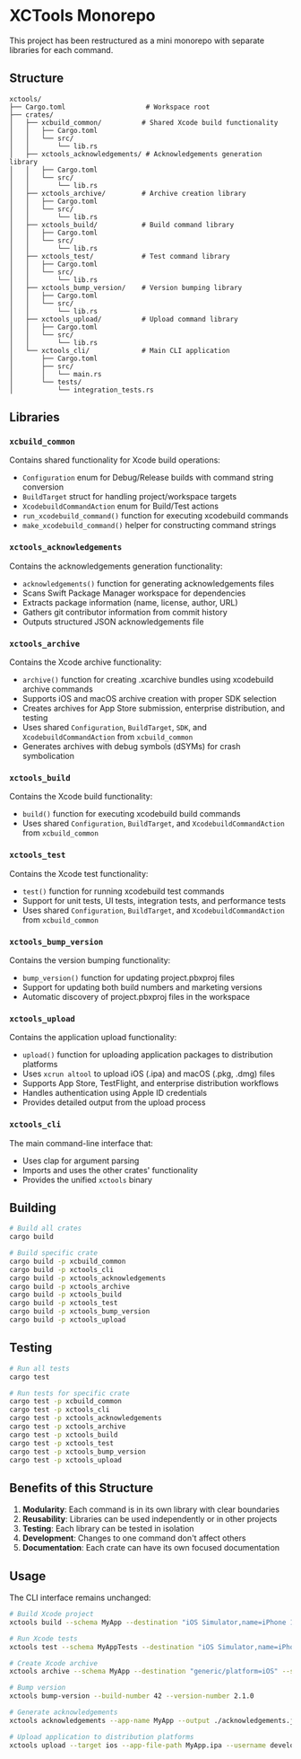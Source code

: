 # XCTools Monorepo

This project has been restructured as a mini monorepo with separate libraries for each command.

## Structure

```
xctools/
├── Cargo.toml                    # Workspace root
├── crates/
│   ├── xcbuild_common/          # Shared Xcode build functionality
│   │   ├── Cargo.toml
│   │   └── src/
│   │       └── lib.rs
│   ├── xctools_acknowledgements/ # Acknowledgements generation library
│   │   ├── Cargo.toml
│   │   └── src/
│   │       └── lib.rs
│   ├── xctools_archive/         # Archive creation library
│   │   ├── Cargo.toml
│   │   └── src/
│   │       └── lib.rs
│   ├── xctools_build/           # Build command library
│   │   ├── Cargo.toml
│   │   └── src/
│   │       └── lib.rs
│   ├── xctools_test/            # Test command library
│   │   ├── Cargo.toml
│   │   └── src/
│   │       └── lib.rs
│   ├── xctools_bump_version/    # Version bumping library
│   │   ├── Cargo.toml
│   │   └── src/
│   │       └── lib.rs
│   ├── xctools_upload/          # Upload command library
│   │   ├── Cargo.toml
│   │   └── src/
│   │       └── lib.rs
│   └── xctools_cli/             # Main CLI application
│       ├── Cargo.toml
│       ├── src/
│       │   └── main.rs
│       └── tests/
│           └── integration_tests.rs
```

## Libraries

### `xcbuild_common`

Contains shared functionality for Xcode build operations:
- `Configuration` enum for Debug/Release builds with command string conversion
- `BuildTarget` struct for handling project/workspace targets
- `XcodebuildCommandAction` enum for Build/Test actions
- `run_xcodebuild_command()` function for executing xcodebuild commands
- `make_xcodebuild_command()` helper for constructing command strings

### `xctools_acknowledgements`

Contains the acknowledgements generation functionality:
- `acknowledgements()` function for generating acknowledgements files
- Scans Swift Package Manager workspace for dependencies
- Extracts package information (name, license, author, URL)
- Gathers git contributor information from commit history
- Outputs structured JSON acknowledgements file

### `xctools_archive`

Contains the Xcode archive functionality:
- `archive()` function for creating .xcarchive bundles using xcodebuild archive commands
- Supports iOS and macOS archive creation with proper SDK selection
- Creates archives for App Store submission, enterprise distribution, and testing
- Uses shared `Configuration`, `BuildTarget`, `SDK`, and `XcodebuildCommandAction` from `xcbuild_common`
- Generates archives with debug symbols (dSYMs) for crash symbolication

### `xctools_build`

Contains the Xcode build functionality:
- `build()` function for executing xcodebuild build commands  
- Uses shared `Configuration`, `BuildTarget`, and `XcodebuildCommandAction` from `xcbuild_common`

### `xctools_test`

Contains the Xcode test functionality:
- `test()` function for running xcodebuild test commands
- Support for unit tests, UI tests, integration tests, and performance tests
- Uses shared `Configuration`, `BuildTarget`, and `XcodebuildCommandAction` from `xcbuild_common`

### `xctools_bump_version`

Contains the version bumping functionality:
- `bump_version()` function for updating project.pbxproj files
- Support for updating both build numbers and marketing versions
- Automatic discovery of project.pbxproj files in the workspace

### `xctools_upload`

Contains the application upload functionality:
- `upload()` function for uploading application packages to distribution platforms
- Uses `xcrun altool` to upload iOS (.ipa) and macOS (.pkg, .dmg) files
- Supports App Store, TestFlight, and enterprise distribution workflows
- Handles authentication using Apple ID credentials
- Provides detailed output from the upload process

### `xctools_cli`

The main command-line interface that:
- Uses clap for argument parsing
- Imports and uses the other crates' functionality
- Provides the unified `xctools` binary

## Building

```bash
# Build all crates
cargo build

# Build specific crate
cargo build -p xcbuild_common
cargo build -p xctools_cli
cargo build -p xctools_acknowledgements
cargo build -p xctools_archive
cargo build -p xctools_build
cargo build -p xctools_test
cargo build -p xctools_bump_version
cargo build -p xctools_upload
```

## Testing

```bash
# Run all tests
cargo test

# Run tests for specific crate
cargo test -p xcbuild_common
cargo test -p xctools_cli
cargo test -p xctools_acknowledgements
cargo test -p xctools_archive
cargo test -p xctools_build
cargo test -p xctools_test
cargo test -p xctools_bump_version
cargo test -p xctools_upload
```

## Benefits of this Structure

1. **Modularity**: Each command is in its own library with clear boundaries
2. **Reusability**: Libraries can be used independently or in other projects
3. **Testing**: Each library can be tested in isolation
4. **Development**: Changes to one command don't affect others
5. **Documentation**: Each crate can have its own focused documentation

## Usage

The CLI interface remains unchanged:

```bash
# Build Xcode project
xctools build --schema MyApp --destination "iOS Simulator,name=iPhone 15 Pro" --project MyApp.xcodeproj

# Run Xcode tests
xctools test --schema MyAppTests --destination "iOS Simulator,name=iPhone 15 Pro" --project MyApp.xcodeproj

# Create Xcode archive
xctools archive --schema MyApp --destination "generic/platform=iOS" --sdk iphoneos --output MyApp.xcarchive --project MyApp.xcodeproj --configuration release

# Bump version
xctools bump-version --build-number 42 --version-number 2.1.0

# Generate acknowledgements
xctools acknowledgements --app-name MyApp --output ./acknowledgements.json

# Upload application to distribution platforms
xctools upload --target ios --app-file-path MyApp.ipa --username developer@example.com --password app-specific-password
```
